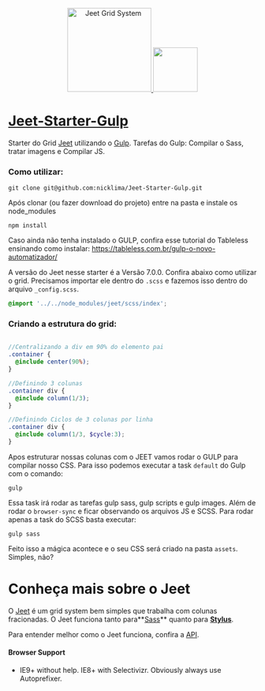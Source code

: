 <p align="center">
  <a href="http://jeet.js">
    <img width="170px" src="http://jeet.gs/dist/img/jeet-logo-color.svg" title="Jeet Grid System">
  </a>
  
  <a href="http://gulpjs.com">
    <img height="90px" width="auto" src="https://raw.githubusercontent.com/gulpjs/artwork/master/gulp-2x.png">
  </a>
</p>

# [Jeet-Starter-Gulp](http://nicklima.github.io/Jeet-Starter-Gulp)
Starter do Grid [Jeet](http://jeet.gs) utilizando o [Gulp](http://gulpjs.com). Tarefas do Gulp: Compilar o Sass, tratar imagens e Compilar JS.

### Como utilizar:

```
git clone git@github.com:nicklima/Jeet-Starter-Gulp.git
```
Após clonar (ou fazer download do projeto) entre na pasta e instale os node_modules

```
npm install
```

Caso ainda não tenha instalado o GULP, confira esse tutorial do Tableless ensinando como instalar:
https://tableless.com.br/gulp-o-novo-automatizador/

A versão do Jeet nesse starter é a Versão 7.0.0. Confira abaixo como utilizar o grid.
Precisamos importar ele dentro do ``.scss`` e fazemos isso dentro do arquivo ``_config.scss``.

```scss
@import '../../node_modules/jeet/scss/index';
```

### Criando a estrutura do grid:

```scss

//Centralizando a div em 90% do elemento pai
.container {
  @include center(90%);
}

//Definindo 3 colunas
.container div {
  @include column(1/3);
}

//Definindo Ciclos de 3 colunas por linha
.container div {
  @include column(1/3, $cycle:3);
}
```
Apos estruturar nossas colunas com o JEET vamos rodar o GULP para compilar nosso CSS.
Para isso podemos executar a task ``default`` do Gulp com o comando:

```gulp
gulp
```
Essa task irá rodar as tarefas gulp sass, gulp scripts e gulp images. Além de rodar o ``browser-sync`` e ficar observando os arquivos JS e SCSS.
Para rodar apenas a task do SCSS basta executar:

```gulp
gulp sass
```

Feito isso a mágica acontece e o seu CSS será criado na pasta ``assets``. Simples, não? 

# Conheça mais sobre o Jeet

O [Jeet](http://jeet.gs) é um grid system bem simples que trabalha com colunas fracionadas. 
O Jeet funciona tanto para**[Sass](scss)** quanto para **[Stylus](styl)**.

Para entender melhor como o Jeet funciona, confira a [API](https://github.com/mojotech/jeet/tree/master/docs). 

#### Browser Support

- IE9+ without help. IE8+ with Selectivizr. Obviously always use Autoprefixer.

